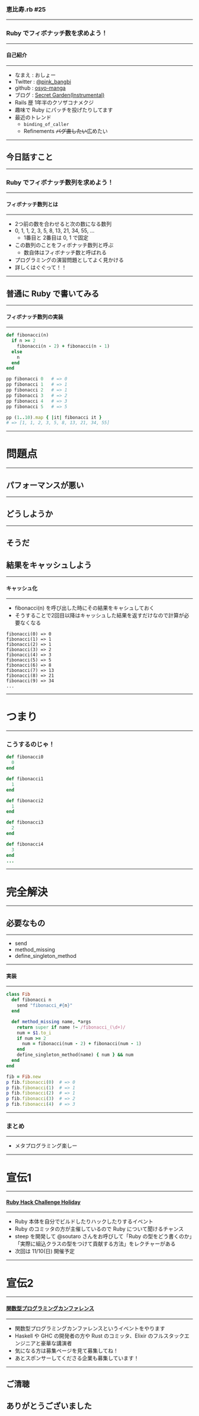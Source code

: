 ### 恵比寿.rb #25
- - -

### Ruby でフィボナッチ数を求めよう！

---

#### 自己紹介
- - -

* なまえ  : おしょー
* Twitter : [@pink_bangbi](https://twitter.com/pink_bangbi)
* github  : [osyo-manga](https://github.com/osyo-manga)
* ブログ  : [Secret Garden(Instrumental)](http://secret-garden.hatenablog.com)
* Rails 歴 1年半のクソザコナメクジ              <!-- .element: class="fragment" -->
* 趣味で Ruby にパッチを投げたりしてます              <!-- .element: class="fragment" -->
* 最近のトレンド              <!-- .element: class="fragment" -->
  * `binding_of_caller`
  * Refinements <del>バグ直したい</del>広めたい

---

## 今日話すこと

---

### Ruby でフィボナッチ数列を求めよう！

---

#### フィボナッチ数列とは
- - -

* 2つ前の数を合わせると次の数になる数列              <!-- .element: class="fragment" -->
* 0, 1, 1, 2, 3, 5, 8, 13, 21, 34, 55, ...              <!-- .element: class="fragment" -->
  * 1番目と 2番目は 0, 1 で固定
* この数列のことをフィボナッチ数列と呼ぶ              <!-- .element: class="fragment" -->
  * 数自体はフィボナッチ数と呼ばれる
* プログラミングの演習問題としてよく見かける              <!-- .element: class="fragment" -->
* 詳しくはぐぐって！！

---

## 普通に Ruby で書いてみる

---

#### フィボナッチ数列の実装
- - -

```ruby
def fibonacci(n)
  if n >= 2
    fibonacci(n - 2) + fibonacci(n - 1)
  else
    n
  end
end

pp fibonacci 0   # => 0
pp fibonacci 1   # => 1
pp fibonacci 2   # => 1
pp fibonacci 3   # => 2
pp fibonacci 4   # => 3
pp fibonacci 5   # => 5

pp (1..10).map { |it| fibonacci it }
# => [1, 1, 2, 3, 5, 8, 13, 21, 34, 55]
```

---

# 問題点

---

## パフォーマンスが悪い

---

## どうしようか

---

## そうだ
## 結果をキャッシュしよう

---

#### キャッシュ化
- - -

* fibonacci(n) を呼び出した時にその結果をキャシュしておく
* そうすることで2回目以降はキャッシュした結果を返すだけなので計算が必要なくなる

```
fibonacci(0) => 0
fibonacci(1) => 1
fibonacci(2) => 1
fibonacci(3) => 2
fibonacci(4) => 3
fibonacci(5) => 5
fibonacci(6) => 8
fibonacci(7) => 13
fibonacci(8) => 21
fibonacci(9) => 34
...
```

---

# つまり

---

### こうするのじゃ！

```ruby
def fibonacci0
  0
end

def fibonacci1
  1
end

def fibonacci2
  1
end

def fibonacci3
  2
end

def fibonacci4
  3
end
...
```

---

# 完全解決

---

## 必要なもの
- - -

* send               <!-- .element: class="fragment" -->
* method_missing              <!-- .element: class="fragment" -->
* define_singleton_method              <!-- .element: class="fragment" -->

---

#### 実装
- - -

```ruby
class Fib
  def fibonacci n
    send "fibonacci_#{n}"
  end

  def method_missing name, *args
    return super if name !~ /fibonacci_(\d+)/
    num = $1.to_i
    if num >= 2
      num = fibonacci(num - 2) + fibonacci(num - 1)
    end
    define_singleton_method(name) { num } && num
  end
end

fib = Fib.new
p fib.fibonacci(0)  # => 0
p fib.fibonacci(1)  # => 1
p fib.fibonacci(2)  # => 1
p fib.fibonacci(3)  # => 2
p fib.fibonacci(4)  # => 3
```

---

### まとめ
- - -

* メタプログラミング楽しー        <!-- .element: class="fragment" -->


---

# 宣伝1

---

#### [Ruby Hack Challenge Holiday](https://rhc.connpass.com/event/151557/)
- - -

* Ruby 本体を自分でビルドしたりハックしたりするイベント           <!-- .element: class="fragment" -->
* Ruby のコミッタの方が主催しているので Ruby について聞けるチャンス       <!-- .element: class="fragment" -->
* steep を開発して @soutaro さんをお呼びして「Ruby の型をどう書くのか」「実際に組込クラスの型をつけて貢献する方法」をレクチャーがある        <!-- .element: class="fragment" -->
* 次回は 11/10(日) 開催予定          <!-- .element: class="fragment" -->

---

# 宣伝2

---

#### [関数型プログラミングカンファレンス](https://fpc2019japan-event.peatix.com/)
- - -

* 関数型プログラミングカンファレンスというイベントをやります          <!-- .element: class="fragment" -->
* Haskell や GHC の開発者の方や Rust のコミッタ、Elixir のフルスタックエンジニアと豪華な講演者          <!-- .element: class="fragment" -->
* 気になる方は募集ページを見て募集してね！          <!-- .element: class="fragment" -->
* あとスポンサーしてくださる企業も募集しています！          <!-- .element: class="fragment" -->


---


## ご清聴
## ありがとうございました
